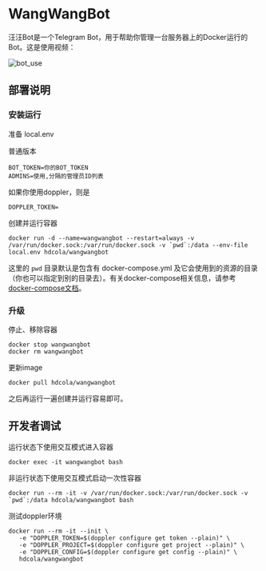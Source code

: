 # WangWangBot
汪汪Bot是一个Telegram Bot，用于帮助你管理一台服务器上的Docker运行的Bot。这是使用视频：

![bot_use](https://user-images.githubusercontent.com/1254855/129272231-41566908-e808-44bb-bead-d48108d367ab.gif)


## 部署说明

### 安装运行

准备 local.env

普通版本

```
BOT_TOKEN=你的BOT_TOKEN
ADMINS=使用,分隔的管理员ID列表
```

如果你使用doppler，则是

```
DOPPLER_TOKEN=
```


创建并运行容器

```
docker run -d --name=wangwangbot --restart=always -v /var/run/docker.sock:/var/run/docker.sock -v `pwd`:/data --env-file local.env hdcola/wangwangbot
```

这里的 `pwd` 目录默认是包含有 docker-compose.yml 及它会使用到的资源的目录（你也可以指定到别的目录去）。有关docker-compose相关信息，请参考 [docker-compose文档](https://docs.docker.com/compose/overview/)。

### 升级

停止、移除容器

```
docker stop wangwangbot
docker rm wangwangbot
```

更新image

```
docker pull hdcola/wangwangbot
```

之后再运行一遍创建并运行容易即可。


## 开发者调试

运行状态下使用交互模式进入容器

```
docker exec -it wangwangbot bash
```

非运行状态下使用交互模式启动一次性容器

```
docker run --rm -it -v /var/run/docker.sock:/var/run/docker.sock -v `pwd`:/data hdcola/wangwangbot bash
```

测试doppler环境

```
docker run --rm -it --init \
   -e "DOPPLER_TOKEN=$(doppler configure get token --plain)" \
   -e "DOPPLER_PROJECT=$(doppler configure get project --plain)" \
   -e "DOPPLER_CONFIG=$(doppler configure get config --plain)" \
   hdcola/wangwangbot
```
